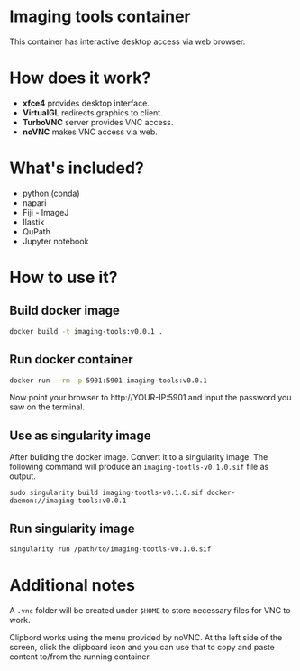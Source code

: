 # Imaging tools container

This container has interactive desktop access via web browser.

# How does it work?

- **xfce4** provides desktop interface.
- **VirtualGL** redirects graphics to client.
- **TurboVNC** server provides VNC access.
- **noVNC** makes VNC access via web.

# What's included?

- python (conda)
- napari
- Fiji - ImageJ
- Ilastik
- QuPath
- Jupyter notebook

# How to use it?

## Build docker image

```bash
docker build -t imaging-tools:v0.0.1 .
```

## Run docker container

```bash
docker run --rm -p 5901:5901 imaging-tools:v0.0.1
```

Now point your browser to http://YOUR-IP:5901 and input the password you saw on the terminal.

## Use as singularity image

After buliding the docker image. Convert it to a singularity image. The following command will produce an `imaging-tootls-v0.1.0.sif` file as output.

```
sudo singularity build imaging-tootls-v0.1.0.sif docker-daemon://imaging-tools:v0.0.1
```

## Run singularity image

```bash
singularity run /path/to/imaging-tootls-v0.1.0.sif
```

# Additional notes

A `.vnc` folder will be created under `$HOME` to store necessary files for VNC to work.

Clipbord works using the menu provided by noVNC. At the left side of the screen, click the clipboard icon and you can use that to copy and paste content to/from the running container. 
